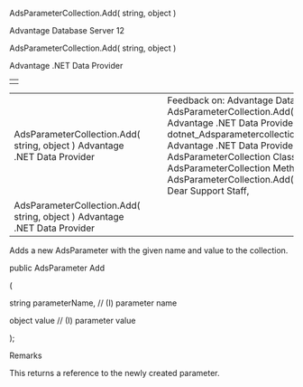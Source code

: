 AdsParameterCollection.Add( string, object )




Advantage Database Server 12  

AdsParameterCollection.Add( string, object )

Advantage .NET Data Provider

|  |
| --- |
|  |

|  |  |  |  |  |
| --- | --- | --- | --- | --- |
| AdsParameterCollection.Add( string, object )  Advantage .NET Data Provider |  |  | Feedback on: Advantage Database Server 12 - AdsParameterCollection.Add( string, object ) Advantage .NET Data Provider dotnet\_Adsparametercollection\_add\_string\_object\_ Advantage .NET Data Provider > AdsParameterCollection Class > AdsParameterCollection Methods > AdsParameterCollection.Add( string, object ) / Dear Support Staff, |  |
| AdsParameterCollection.Add( string, object )  Advantage .NET Data Provider |  |  |  |  |

Adds a new AdsParameter with the given name and value to the collection.

public AdsParameter Add

(

string parameterName, // (I) parameter name

object value // (I) parameter value

);

Remarks

This returns a reference to the newly created parameter.